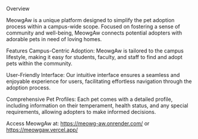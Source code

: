 
Overview

MeowgAw is a unique platform designed to simplify the pet adoption process within a campus-wide scope. Focused on fostering a sense of community and well-being, MeowgAw connects potential adopters with adorable pets in need of loving homes.

Features
Campus-Centric Adoption: MeowgAw is tailored to the campus lifestyle, making it easy for students, faculty, and staff to find and adopt pets within the community.

User-Friendly Interface: Our intuitive interface ensures a seamless and enjoyable experience for users, facilitating effortless navigation through the adoption process.

Comprehensive Pet Profiles: Each pet comes with a detailed profile, including information on their temperament, health status, and any special requirements, allowing adopters to make informed decisions.

Access MeowgAw at: https://meowg-aw.onrender.com/ or https://meowgaw.vercel.app/
